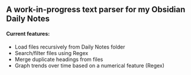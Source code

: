 ## A work-in-progress text parser for my Obsidian Daily Notes

#### Current features:
- Load files recursively from Daily Notes folder
- Search/filter files using Regex
- Merge duplicate headings from files
- Graph trends over time based on a numerical feature (Regex)

